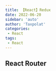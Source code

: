 ```yaml
---
title: 【React】Redux
date: 2022-06-20
sidebar: 'auto'
author: 'Taxpolat'
categories:
 - React
tags:
 - React
---
```


## React Router
